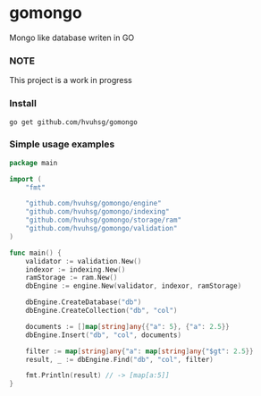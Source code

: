# gomongo
Mongo like database writen in GO


### NOTE
This project is a work in progress


### Install
```shell
go get github.com/hvuhsg/gomongo
```

### Simple usage examples
```go
package main

import (
	"fmt"

	"github.com/hvuhsg/gomongo/engine"
	"github.com/hvuhsg/gomongo/indexing"
	"github.com/hvuhsg/gomongo/storage/ram"
	"github.com/hvuhsg/gomongo/validation"
)

func main() {
	validator := validation.New()
	indexor := indexing.New()
	ramStorage := ram.New()
	dbEngine := engine.New(validator, indexor, ramStorage)

	dbEngine.CreateDatabase("db")
	dbEngine.CreateCollection("db", "col")

	documents := []map[string]any{{"a": 5}, {"a": 2.5}}
	dbEngine.Insert("db", "col", documents)

	filter := map[string]any{"a": map[string]any{"$gt": 2.5}}
	result, _ := dbEngine.Find("db", "col", filter)

	fmt.Println(result) // -> [map[a:5]]
}
```
